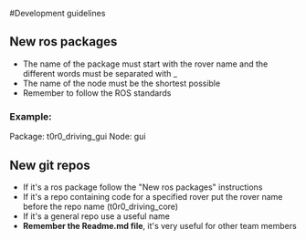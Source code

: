 #Development guidelines 

## New ros packages
* The name of the package must start with the rover name and the different words must be separated with _
* The name of the node must be the shortest possible
* Remember to follow the ROS standards
### Example:
Package: t0r0_driving_gui
Node: gui

## New git repos
* If it's a ros package follow the "New ros packages" instructions
* If it's a repo containing code for a specified rover put the rover name before the repo name (t0r0_driving_core)
* If it's a general repo use a useful name
* **Remember the Readme.md file**, it's very useful for other team members
